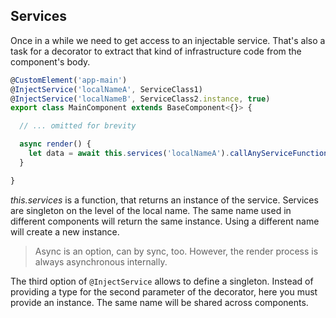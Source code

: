 
## Services

Once in a while we need to get access to an injectable service. That's also a task for a decorator to extract that kind of infrastructure code from the component's body.

~~~ts
@CustomElement('app-main')
@InjectService('localNameA', ServiceClass1)
@InjectService('localNameB', ServiceClass2.instance, true)
export class MainComponent extends BaseComponent<{}> {

  // ... omitted for brevity

  async render() {
    let data = await this.services('localNameA').callAnyServiceFunctionHereAsync();
  }

}
~~~

*this.services* is a function, that returns an instance of the service. Services are singleton on the level of the local name. The same name used in different components will return the same instance. Using a different name will create a new instance.

> Async is an option, can by sync, too. However, the render process is always asynchronous internally.

The third option of `@InjectService` allows to define a singleton. Instead of providing a type for the second parameter of the decorator, here you must provide an instance. The same name will be shared across components.



